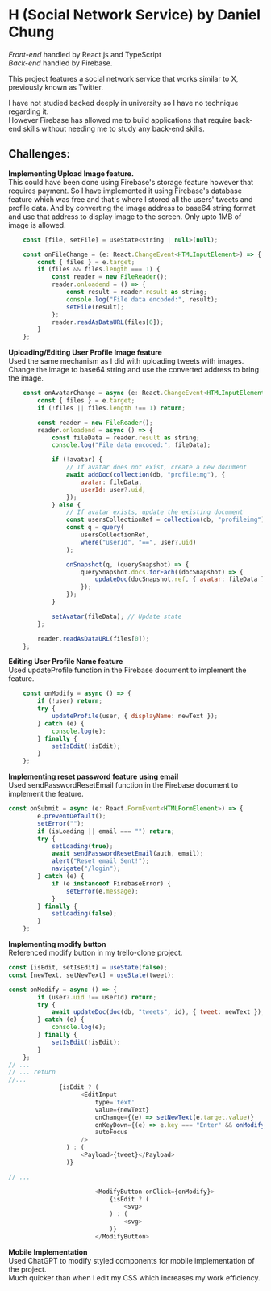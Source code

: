 # H (Social Network Service) by Daniel Chung
_Front-end_ handled by React.js and TypeScript\
_Back-end_ handled by Firebase.

This project features a social network service that works similar to X, previously known as Twitter.

I have not studied backed deeply in university so I have no technique regarding it.\
However Firebase has allowed me to build applications that require back-end skills without needing me to study any back-end skills.


## Challenges:
__Implementing Upload Image feature.__\
This could have been done using Firebase's storage feature however that requires payment. 
So I have implemented it using Firebase's database feature which was free and that's where I stored all the users' tweets and profile data. 
And by converting the image address to base64 string format and use that address to display image to the screen.
Only upto 1MB of image is allowed.

```js
    const [file, setFile] = useState<string | null>(null);

    const onFileChange = (e: React.ChangeEvent<HTMLInputElement>) => {
        const { files } = e.target;
        if (files && files.length === 1) {
            const reader = new FileReader();
            reader.onloadend = () => {
                const result = reader.result as string;
                console.log("File data encoded:", result);
                setFile(result);
            };
            reader.readAsDataURL(files[0]);
        }
    };
```
__Uploading/Editing User Profile Image feature__\
Used the same mechanism as I did with uploading tweets with images.
Change the image to base64 string and use the converted address to bring the image.
```js
    const onAvatarChange = async (e: React.ChangeEvent<HTMLInputElement>) => {
        const { files } = e.target;
        if (!files || files.length !== 1) return;

        const reader = new FileReader();
        reader.onloadend = async () => {
            const fileData = reader.result as string;
            console.log("File data encoded:", fileData);

            if (!avatar) {
                // If avatar does not exist, create a new document
                await addDoc(collection(db, "profileimg"), {
                    avatar: fileData,
                    userId: user?.uid,
                });
            } else {
                // If avatar exists, update the existing document
                const usersCollectionRef = collection(db, "profileimg");
                const q = query(
                    usersCollectionRef,
                    where("userId", "==", user?.uid)
                );

                onSnapshot(q, (querySnapshot) => {
                    querySnapshot.docs.forEach((docSnapshot) => {
                        updateDoc(docSnapshot.ref, { avatar: fileData });
                    });
                });
            }

            setAvatar(fileData); // Update state
        };

        reader.readAsDataURL(files[0]);
    };

```

__Editing User Profile Name feature__\
Used updateProfile function in the Firebase document to implement the feature.
```js
    const onModify = async () => {
        if (!user) return;
        try {
            updateProfile(user, { displayName: newText });
        } catch (e) {
            console.log(e);
        } finally {
            setIsEdit(!isEdit);
        }
    };
```
__Implementing reset password feature using email__\
Used sendPasswordResetEmail function in the Firebase document to implement the feature.
```js
const onSubmit = async (e: React.FormEvent<HTMLFormElement>) => {
        e.preventDefault();
        setError("");
        if (isLoading || email === "") return;
        try {
            setLoading(true);
            await sendPasswordResetEmail(auth, email);
            alert("Reset email Sent!");
            navigate("/login");
        } catch (e) {
            if (e instanceof FirebaseError) {
                setError(e.message);
            }
        } finally {
            setLoading(false);
        }
    };
```
__Implementing modify button__\
Referenced modify button in my trello-clone project.
```js
const [isEdit, setIsEdit] = useState(false);
const [newText, setNewText] = useState(tweet);

const onModify = async () => {
        if (user?.uid !== userId) return;
        try {
            await updateDoc(doc(db, "tweets", id), { tweet: newText });
        } catch (e) {
            console.log(e);
        } finally {
            setIsEdit(!isEdit);
        }
    };
// ...
// ... return
//...
              {isEdit ? (
                    <EditInput
                        type='text'
                        value={newText}
                        onChange={(e) => setNewText(e.target.value)}
                        onKeyDown={(e) => e.key === "Enter" && onModify()} // Save on Enter key
                        autoFocus
                    />
                ) : (
                    <Payload>{tweet}</Payload>
                )}

// ...

                        <ModifyButton onClick={onModify}>
                            {isEdit ? (
                                <svg>
                            ) : (
                                <svg>
                            )}
                        </ModifyButton>
```

__Mobile Implementation__\
Used ChatGPT to modify styled components for mobile implementation of the project.\
Much quicker than when I edit my CSS which increases my work efficiency.

